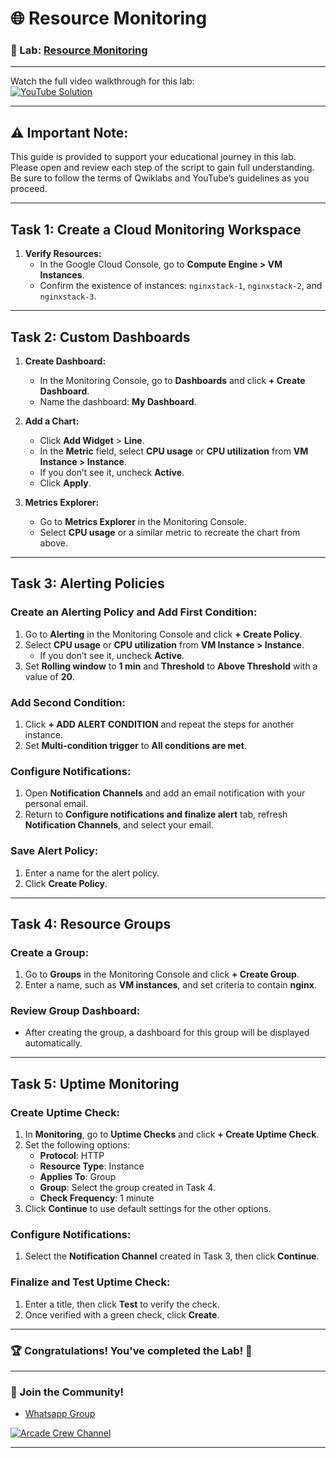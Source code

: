 
# 🌐 Resource Monitoring

### 📖 Lab: [Resource Monitoring](https://www.cloudskillsboost.google/paths/12/course_templates/49/labs/470060?locale=en)

--- 

Watch the full video walkthrough for this lab:  
[![YouTube Solution](https://img.shields.io/badge/YouTube-Watch%20Solution-red?style=flat&logo=youtube)](https://www.youtube.com/watch?v=wjSrI-UHmM8)

---
## ⚠️ **Important Note:**
This guide is provided to support your educational journey in this lab. Please open and review each step of the script to gain full understanding. Be sure to follow the terms of Qwiklabs and YouTube’s guidelines as you proceed.

---
## Task 1: Create a Cloud Monitoring Workspace

1. **Verify Resources:**
   - In the Google Cloud Console, go to **Compute Engine > VM Instances**.
   - Confirm the existence of instances: `nginxstack-1`, `nginxstack-2`, and `nginxstack-3`.

---

## Task 2: Custom Dashboards

1. **Create Dashboard:**
   - In the Monitoring Console, go to **Dashboards** and click **+ Create Dashboard**.
   - Name the dashboard: **My Dashboard**.

2. **Add a Chart:**
   - Click **Add Widget** > **Line**.
   - In the **Metric** field, select **CPU usage** or **CPU utilization** from **VM Instance > Instance**.
   - If you don’t see it, uncheck **Active**.
   - Click **Apply**.

3. **Metrics Explorer:**
   - Go to **Metrics Explorer** in the Monitoring Console.
   - Select **CPU usage** or a similar metric to recreate the chart from above.

---

## Task 3: Alerting Policies

### Create an Alerting Policy and Add First Condition:

1. Go to **Alerting** in the Monitoring Console and click **+ Create Policy**.
2. Select **CPU usage** or **CPU utilization** from **VM Instance > Instance**. 
   - If you don’t see it, uncheck **Active**.
3. Set **Rolling window** to **1 min** and **Threshold** to **Above Threshold** with a value of **20**.

### Add Second Condition:

1. Click **+ ADD ALERT CONDITION** and repeat the steps for another instance.
2. Set **Multi-condition trigger** to **All conditions are met**.

### Configure Notifications:

1. Open **Notification Channels** and add an email notification with your personal email.
2. Return to **Configure notifications and finalize alert** tab, refresh **Notification Channels**, and select your email.

### Save Alert Policy:

1. Enter a name for the alert policy.
2. Click **Create Policy**.

---

## Task 4: Resource Groups

### Create a Group:

1. Go to **Groups** in the Monitoring Console and click **+ Create Group**.
2. Enter a name, such as **VM instances**, and set criteria to contain **nginx**.

### Review Group Dashboard:

- After creating the group, a dashboard for this group will be displayed automatically.

---

## Task 5: Uptime Monitoring

### Create Uptime Check:

1. In **Monitoring**, go to **Uptime Checks** and click **+ Create Uptime Check**.
2. Set the following options:
   - **Protocol**: HTTP
   - **Resource Type**: Instance
   - **Applies To**: Group
   - **Group**: Select the group created in Task 4.
   - **Check Frequency**: 1 minute
3. Click **Continue** to use default settings for the other options.

### Configure Notifications:

1. Select the **Notification Channel** created in Task 3, then click **Continue**.

### Finalize and Test Uptime Check:

1. Enter a title, then click **Test** to verify the check.
2. Once verified with a green check, click **Create**.

---

### 🏆 Congratulations! You've completed the Lab! 🎉

---

### 🤝 Join the Community!

- [Whatsapp Group](https://chat.whatsapp.com/FbVg9NI6Dp4CzfdsYmy0AE)  

[![Arcade Crew Channel](https://img.shields.io/badge/YouTube-Arcade%20Crew-red?style=flat&logo=youtube)](https://www.youtube.com/@Arcade61432)

---
